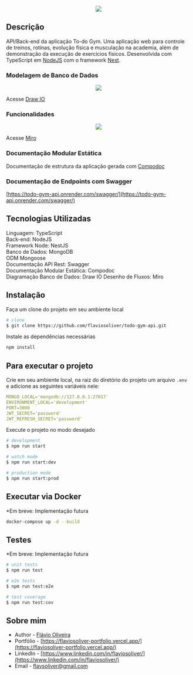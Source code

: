 <p align="center">
  <img src="https://i.postimg.cc/v8LJgYJF/to-do-gym.png">
</p>

## Descrição

API/Back-end da aplicação To-do Gym.
Uma aplicação web para controle de treinos, rotinas, evolução física e musculação na academia, além de demonstração da execução de exercícios físicos.
Desenvolvida com TypeScript em [NodeJS](https://nodejs.org/) com o framework [Nest](https://github.com/nestjs/nest).

### Modelagem de Banco de Dados

<div align="center">
  <img src="https://i.postimg.cc/59Drv4z4/to-do-gym-drawio.png">
</div>

Acesse [Draw IO](https://viewer.diagrams.net/?tags=%7B%7D&highlight=0000ff&edit=_blank&layers=1&nav=1&title=to-do_gym#Uhttps%3A%2F%2Fdrive.google.com%2Fuc%3Fid%3D1INebgsRbgjSd2onzwfBrgx-lUyiCDaGn%26export%3Ddownload)

### Funcionalidades

<div align="center">
  <img src="https://i.postimg.cc/jqwcwtLq/App-Gym.jpg">
</div>

Acesse [Miro](https://miro.com/app/board/uXjVMJ3Hzc8=/?share_link_id=536868401744)

### Documentação Modular Estática

Documentação de estrutura da aplicação gerada com [Compodoc](https://compodoc.app/)

### Documentação de Endpoints com Swagger

[https://todo-gym-api.onrender.com/swagger/](https://todo-gym-api.onrender.com/swagger/)

## Tecnologias Utilizadas

Linguagem: TypeScript<br />
Back-end: NodeJS<br />
Framework Node: NestJS<br />
Banco de Dados: MongoDB<br />
ODM Mongoose<br />
Documentação API Rest: Swagger<br />
Documentação Modular Estática: Compodoc<br />
Diagramação Banco de Dados: Draw IO
Desenho de Fluxos: Miro

## Instalação

Faça um clone do projeto em seu ambiente local

```bash
# clone
$ git clone https://github.com/flaviosoliver/todo-gym-api.git
```

Instale as dependências necessárias

```bash
npm install
```

## Para executar o projeto

Crie em seu ambiente local, na raiz do diretório do projeto um arquivo `.env` e adicione as seguintes variáveis nele:

```yml
MONGO_LOCAL='mongodb://127.0.0.1:27017'
ENVIRONMENT_LOCAL='development'
PORT=3000
JWT_SECRET='password'
JWT_REFRESH_SECRET='password'
```

Execute o projeto no modo desejado

```bash
# development
$ npm run start

# watch mode
$ npm run start:dev

# production mode
$ npm run start:prod
```

## Executar via Docker

\*Em breve: Implementação futura

```bash
docker-compose up -d --build
```

## Testes

\*Em breve: Implementação futura

```bash
# unit tests
$ npm run test

# e2e tests
$ npm run test:e2e

# test coverage
$ npm run test:cov
```

## Sobre mim

- Author - [Flávio Oliveira](https://github.com/flaviosoliver)
- Portfólio - [https://flaviosoliver-portfolio.vercel.app/](https://flaviosoliver-portfolio.vercel.app/)
- LinkedIn - [https://www.linkedin.com/in/flaviosoliver/](https://www.linkedin.com/in/flaviosoliver/)
- Email - [flavsoliver@gmail.com](mailto:flavsoliver@gmail.com)
